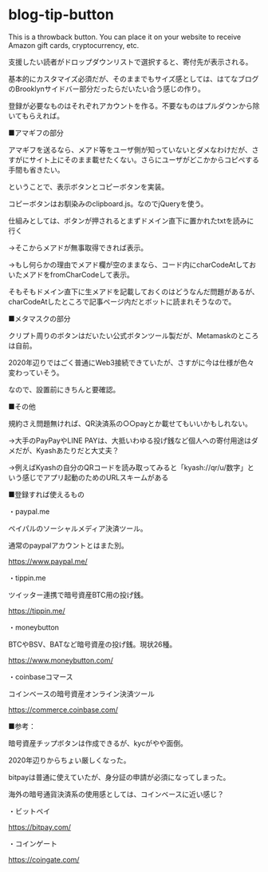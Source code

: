 # blog-tip-button

This is a throwback button. You can place it on your website to receive Amazon gift cards, cryptocurrency, etc.

支援したい読者がドロップダウンリストで選択すると、寄付先が表示される。

基本的にカスタマイズ必須だが、そのままでもサイズ感としては、はてなブログのBrooklynサイドバー部分だったらだいたい合う感じの作り。

登録が必要なものはそれぞれアカウントを作る。不要なものはプルダウンから除いてもらえれば。

■アマギフの部分

アマギフを送るなら、メアド等をユーザ側が知っていないとダメなわけだが、さすがにサイト上にそのまま載せたくない。さらにユーザがどこかからコピペする手間も省きたい。

ということで、表示ボタンとコピーボタンを実装。

コピーボタンはお馴染みのclipboard.js。なのでjQueryを使う。

仕組みとしては、ボタンが押されるとまずドメイン直下に置かれたtxtを読みに行く

→そこからメアドが無事取得できれば表示。

→もし何らかの理由でメアド欄が空のままなら、コード内にcharCodeAtしておいたメアドをfromCharCodeして表示。

そもそもドメイン直下に生メアドを記載しておくのはどうなんだ問題があるが、charCodeAtしたところで記事ページ内だとボットに読まれそうなので。

■メタマスクの部分

クリプト周りのボタンはだいたい公式ボタンツール製だが、Metamaskのところは自前。

2020年辺りではごく普通にWeb3接続できていたが、さすがに今は仕様が色々変わっていそう。

なので、設置前にきちんと要確認。

■その他

規約さえ問題無ければ、QR決済系の○○payとか載せてもいいかもしれない。

→大手のPayPayやLINE PAYは、大抵いわゆる投げ銭など個人への寄付用途はダメだが、Kyashあたりだと大丈夫？

→例えばKyashの自分のQRコードを読み取ってみると「kyash://qr/u/数字」という感じでアプリ起動のためのURLスキームがある

■登録すれば使えるもの

・paypal.me

ペイパルのソーシャルメディア決済ツール。

通常のpaypalアカウントとはまた別。

https://www.paypal.me/

・tippin.me

ツイッター連携で暗号資産BTC用の投げ銭。

https://tippin.me/

・moneybutton

BTCやBSV、BATなど暗号資産の投げ銭。現状26種。

https://www.moneybutton.com/

・coinbaseコマース

コインベースの暗号資産オンライン決済ツール

https://commerce.coinbase.com/

■参考：

暗号資産チップボタンは作成できるが、kycがやや面倒。

2020年辺りからちょい厳しくなった。

bitpayは普通に使えていたが、身分証の申請が必須になってしまった。

海外の暗号通貨決済系の使用感としては、コインベースに近い感じ？

・ビットペイ

https://bitpay.com/

・コインゲート

https://coingate.com/
